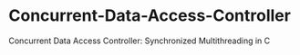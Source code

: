 # Concurrent-Data-Access-Controller
Concurrent Data Access Controller: Synchronized Multithreading in C
